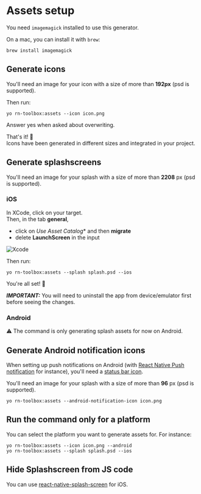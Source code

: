 # Assets setup

You need `imagemagick` installed to use this generator.

On a mac, you can install it with `brew`:
```
brew install imagemagick
```

## Generate icons
You'll need an image for your icon with a size of more than **192px** (psd is supported).

Then run:
```
yo rn-toolbox:assets --icon icon.png
```
Answer yes when asked about overwriting.

That's it! :balloon:  
Icons have been generated in different sizes and integrated in your project.

## Generate splashscreens

You'll need an image for your splash with a size of more than **2208** px (psd is supported).

### iOS

In XCode, click on your target.  
Then, in the tab **general**,
- click on *Use Asset Catalog** and then **migrate**
- delete **LaunchScreen** in the input

![Xcode](https://raw.githubusercontent.com/bamlab/generator-rn-toolbox/master/generators/assets/xcode.png)

Then run:
```
yo rn-toolbox:assets --splash splash.psd --ios
```

You're all set! :dancer:

***IMPORTANT:*** You will need to uninstall the app from device/emulator first before seeing the changes.

### Android

:warning: The command is only generating splash assets for now on Android.

## Generate Android notification icons

When setting up push notifications on Android (with [React Native Push notification](https://github.com/zo0r/react-native-push-notification) for instance), you'll need a [status bar icon](https://developer.android.com/guide/practices/ui_guidelines/icon_design_status_bar.html).

You'll need an image for your splash with a size of more than **96** px (psd is supported).
```
yo rn-toolbox:assets --android-notification-icon icon.png
```

## Run the command only for a platform
You can select the platform you want to generate assets for. For instance:
```
yo rn-toolbox:assets --icon icon.png --android
yo rn-toolbox:assets --splash splash.psd --ios
```

## Hide Splashscreen from JS code

You can use [react-native-splash-screen](https://github.com/crazycodeboy/react-native-splash-screen) for iOS.
